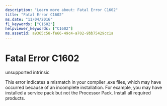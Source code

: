 ```yaml
---
description: "Learn more about: Fatal Error C1602"
title: "Fatal Error C1602"
ms.date: "11/04/2016"
f1_keywords: ["C1602"]
helpviewer_keywords: ["C1602"]
ms.assetid: a9365c58-fe66-49c4-a702-9bb75429cc1a
---
```

# Fatal Error C1602

unsupported intrinsic

This error indicates a mismatch in your compiler .exe files, which may have occurred because of an incomplete installation. For example, you may have installed a service pack but not the Processor Pack. Install all required products.
